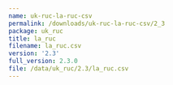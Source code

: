 ```yaml
---
name: uk-ruc-la-ruc-csv
permalink: /downloads/uk-ruc-la-ruc-csv/2_3
package: uk_ruc
title: la_ruc
filename: la_ruc.csv
version: '2.3'
full_version: 2.3.0
file: /data/uk_ruc/2.3/la_ruc.csv
---
```

